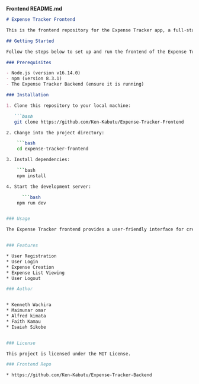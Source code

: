 
**Frontend README.md**

```markdown
# Expense Tracker Frontend

This is the frontend repository for the Expense Tracker app, a full-stack web application for tracking expenses. The frontend is built using React and communicates with the backend via RESTful API endpoints.

## Getting Started

Follow the steps below to set up and run the frontend of the Expense Tracker app:

### Prerequisites

- Node.js (version v16.14.0)
- npm (version 8.3.1)
- The Expense Tracker Backend (ensure it is running)

### Installation

1. Clone this repository to your local machine:

   ```bash
   git clone https://github.com/Ken-Kabutu/Expense-Tracker-Frontend

2. Change into the project directory:

    ```bash
    cd expense-tracker-frontend

3. Install dependencies:

    ```bash
    npm install

4. Start the development server:

      ```bash
    npm run dev


### Usage

The Expense Tracker frontend provides a user-friendly interface for creating expenses and viewing expense lists. You can access the application by opening it in your web browser.


### Features

* User Registration
* User Login
* Expense Creation
* Expense List Viewing
* User Logout

### Author


* Kenneth Wachira
* Maimunar omar
* Alfred kimata
* Faith Kamau
* Isaiah Sikobe


### License

This project is licensed under the MIT License.

### Frontend Repo

* https://github.com/Ken-Kabutu/Expense-Tracker-Backend

